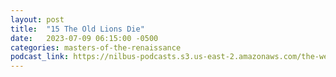 ```yaml
---
layout: post
title:  "15 The Old Lions Die"
date:   2023-07-09 06:15:00 -0500
categories: masters-of-the-renaissance
podcast_link: https://nilbus-podcasts.s3.us-east-2.amazonaws.com/the-well-trained-mind/Masters%20of%20the%20Renaissance/15%20The%20Old%20Lions%20Die.mp3
---
```

